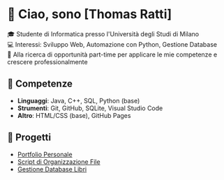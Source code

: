 # 👋 Ciao, sono [Thomas Ratti]

🎓 Studente di Informatica presso l'Università degli Studi di Milano  
💻 Interessi: Sviluppo Web, Automazione con Python, Gestione Database  
🚀 Alla ricerca di opportunità part-time per applicare le mie competenze e crescere professionalmente

## 🔧 Competenze

- **Linguaggi**: Java, C++, SQL, Python (base)
- **Strumenti**: Git, GitHub, SQLite, Visual Studio Code
- **Altro**: HTML/CSS (base), GitHub Pages

## 📂 Progetti

- [Portfolio Personale](link-al-repo)
- [Script di Organizzazione File](link-al-repo)
- [Gestione Database Libri](link-al-repo)
